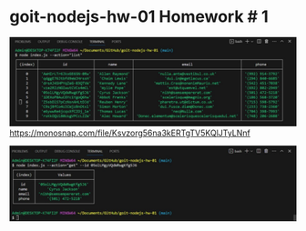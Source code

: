 # goit-nodejs-hw-01 Homework # 1

![All contacts](https://github.com/Olena-Rudnieva/goit-nodejs-hw-01/blob/main/screenshots/1.jpg)
https://monosnap.com/file/Ksvzorg56na3kERTgTV5KQlJTyLNnf

![GetById](https://github.com/Olena-Rudnieva/goit-nodejs-hw-01/blob/main/screenshots/2.jpg)

